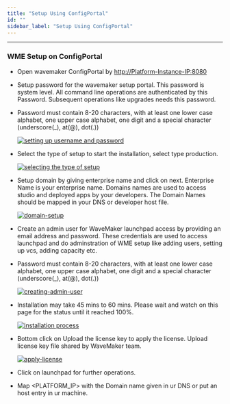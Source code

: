 ```yaml
---
title: "Setup Using ConfigPortal"
id: ""
sidebar_label: "Setup Using ConfigPortal"
---
```

---

### WME Setup on ConfigPortal

- Open wavemaker ConfigPortal by <http://Platform-Instance-IP:8080>
- Setup password for the wavemaker setup portal. This password is system level. All command line operations are authenticated by this Password. Subsequent operations like upgrades needs this password.
- Password must contain 8-20 characters, with at least one lower case alphabet, one upper case alphabet, one digit and a special character (underscore(_), at(@), dot(.))

    [![setting up username and password](/learn/assets/wme-setup/wme-portal-setup/setting-username-and-password.png)](/learn/assets/wme-setup/wme-portal-setup/setting-username-and-password.png)

- Select the type of setup to start the installation, select type production.

    [![selecting the type of setup](/learn/assets/wme-setup/wme-portal-setup/type-of-setup.png)](/learn/assets/wme-setup/wme-portal-setup/type-of-setup.png)

- Setup domain by giving enterprise name and click on next. Enterprise Name is your enterprise name. Domains names are used to access studio and deployed apps by your developers. The Domain Names should be mapped in your DNS or developer host file.

    [![domain-setup](/learn/assets/wme-setup/wme-portal-setup/domain-setup.png)](/learn/assets/wme-setup/wme-portal-setup/domain-setup.png)

- Create an admin user for WaveMaker launchpad access by providing an email address and password. These credentials are used to access launchpad and do adminstration of WME setup like adding users, setting up vcs, adding capacity etc.
- Password must contain 8-20 characters, with at least one lower case alphabet, one upper case alphabet, one digit and a special character (underscore(_), at(@), dot(.))
  
    [![creating-admin-user](/learn/assets/wme-setup/wme-portal-setup/creating-admin-user.jpg)](/learn/assets/wme-setup/wme-portal-setup/creating-admin-user.jpg)

- Installation may take 45 mins to 60 mins. Please wait and watch on this page for the status until it reached 100%.
  
    [![installation process](/learn/assets/wme-setup/wme-portal-setup/installation.png)](/learn/assets/wme-setup/wme-portal-setup/installation.png)

- Bottom click on Upload the license key to apply the license. Upload license key file shared by WaveMaker team.

    [![apply-license](/learn/assets/wme-setup/wme-portal-setup/apply-license.jpg)](/learn/assets/wme-setup/wme-portal-setup/apply-license.jpg)

- Click on launchpad for further operations.
- Map <PLATFORM_IP> with the Domain name given in ur DNS or put an host entry in ur machine.
